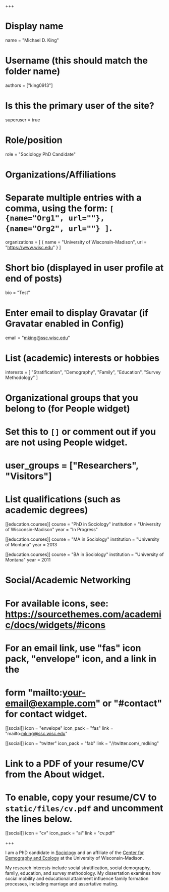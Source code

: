 +++
# Display name
name = "Michael D. King"

# Username (this should match the folder name)
authors = ["king0913"]

# Is this the primary user of the site?
superuser = true

# Role/position
role = "Sociology PhD Candidate"

# Organizations/Affiliations
#   Separate multiple entries with a comma, using the form: `[ {name="Org1", url=""}, {name="Org2", url=""} ]`.
organizations = [ { name = "University of Wisconsin-Madison", url = "https://www.wisc.edu" } ]

# Short bio (displayed in user profile at end of posts)
bio = "Test"

# Enter email to display Gravatar (if Gravatar enabled in Config)
email = "mking@ssc.wisc.edu"

# List (academic) interests or hobbies
interests = [
    "Stratification",
    "Demography",
    "Family",
    "Education",
    "Survey Methodology"
]

# Organizational groups that you belong to (for People widget)
#   Set this to `[]` or comment out if you are not using People widget.
# user_groups = ["Researchers", "Visitors"]

# List qualifications (such as academic degrees)
[[education.courses]]
  course = "PhD in Sociology"
  institution = "University of Wisconsin-Madison"
  year = "In Progress"

[[education.courses]]
  course = "MA in Sociology"
  institution = "University of Montana"
  year = 2013

[[education.courses]]
  course = "BA in Sociology"
  institution = "University of Montana"
  year = 2011

# Social/Academic Networking
# For available icons, see: https://sourcethemes.com/academic/docs/widgets/#icons
#   For an email link, use "fas" icon pack, "envelope" icon, and a link in the
#   form "mailto:your-email@example.com" or "#contact" for contact widget.

[[social]]
  icon = "envelope"
  icon_pack = "fas"
  link = "mailto:mking@ssc.wisc.edu"

[[social]]
  icon = "twitter"
  icon_pack = "fab"
  link = "//twitter.com/_mdking"

# Link to a PDF of your resume/CV from the About widget.
# To enable, copy your resume/CV to `static/files/cv.pdf` and uncomment the lines below.

[[social]]
   icon = "cv"
   icon_pack = "ai"
   link = "cv.pdf"

+++

I am a PhD candidate in [Sociology](https://www.ssc.wisc.edu/soc/) and an affiliate of the [Center for Demography and Ecology](https://www.ssc.wisc.edu/cde/) at the University of Wisconsin-Madison.

My research interests include social stratification, social demography, family, education, and survey methodology. My dissertation examines how social mobility and educational attainment influence family formation processes, including marriage and assortative mating. 

